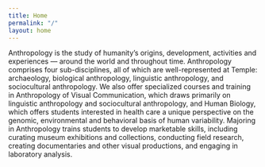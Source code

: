 ```yaml
---
title: Home
permalink: "/"
layout: home
---
```


Anthropology is the study of humanity’s origins, development, activities and experiences — around the world and throughout time. Anthropology comprises four sub-disciplines, all of which are well-represented at Temple: archaeology, biological anthropology, linguistic anthropology, and sociocultural anthropology. We also offer specialized courses and training in Anthropology of Visual Communication, which draws primarily on linguistic anthropology and sociocultural anthropology, and Human Biology, which offers students interested in health care a unique perspective on the genomic, environmental and behavioral basis of human variability. Majoring in Anthropology trains students to develop marketable skills, including curating museum exhibitions and collections, conducting field research, creating documentaries and other visual productions, and engaging in laboratory analysis.

